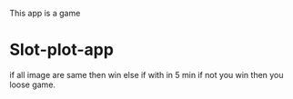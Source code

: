 This app is a game
# Slot-plot-app
if all image are same then win
else if with in 5 min if not you win then you loose game.
